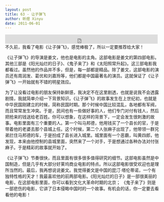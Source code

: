 ```yaml
---
layout: post
title: 63 - 让子弹飞
author: 昕煜 Xinyu
date: 2011-06-01
---
```


<iframe src="https://archive.org/embed/slowchinese_201909/Slow_Chinese_063.mp3" width="500" height="30" frameborder="0" webkitallowfullscreen="true" mozallowfullscreen="true" allowfullscreen></iframe>
不久前，我看了电影《让子弹飞》，感觉棒极了，所以一定要推荐给大家！

《让子弹飞》的导演是姜文，他也是电影的主角。这部电影是姜文的第四部电影。其他三部是《阳光灿烂的日子》、《鬼子来了》和《太阳照常升起》。这三部电影我都看过。虽然他的作品并不多，但是，每一部都是精品。除了姜文，这部电影的演员还有周润发、葛优和刘嘉玲等，他们都是中国最著名的演员。这就保证了《让子弹飞》一开始就有不错的明星效应。

为了让没看过电影的朋友保持新鲜感，我决定不在这里剧透，也就是说我不会透露剧情，我就简单介绍一下背景知识。《让子弹飞》的故事发生在上世纪初，也就是中华民国刚建立的时候，简称民国时期。那个时候中国比较混乱，各地都有军阀，而且常常发生冲突。于是，民间也有一些做好事的人，他们专门对付有钱人，然后把抢来的钱送给老百姓。你可以想象，在这样的背景下，一定会发生很刺激的故事。电影里面有三个重要的人。第一个叫马邦德，他用钱买了一个县长的官，于是带着他的老婆去那个县城上任。这个时候，第二个人张麻子出现了，他带领一群兄弟拦住马邦德的车，于是扮成了县长进入城里。城里面有一个恶霸，叫黄四郎，他发现，本来由他控制的县城里面，突然来了一个对手，于是想通过各种办法对付张麻子。于是精彩的故事就开始了。

《让子弹飞》节奏很快，而且里面有很多很多值得研究的细节。这部电影虽然是中国制造，但是几乎有大部分好莱坞商业电影的特点。所以这部电影很受欢迎也是理所当然的。最后，我再想说说姜文。我觉得姜文是中国的昆汀·塔伦蒂诺，一个有独特性格的天才！我最喜欢他的前两部电影。《阳光灿烂的日子》是一部很美丽的电影，在这部电影里面，你可以看到文化大革命时期的北京； 《鬼子来了》则是一部悲伤的电影，它讲了日本侵略中国时的一个故事。有机会的话，你一定要去看看他的电影！

 

